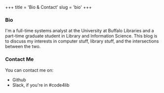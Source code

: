 +++
title = 'Bio & Contact'
slug = 'bio'
+++
### Bio
I'm a full-time systems analyst at the University at Buffalo Libraries and a part-time graduate student in Library and Information Science. This blog is to discuss my interests in computer stuff, library stuff, and the intersections between the two. 

### Contact Me
You can contact me on:
- Github
- Slack, if you're in #code4lib
